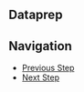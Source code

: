 ## Dataprep

## Navigation

- [Previous Step](./03-data-studio.md)
- [Next Step](./05-cloud-functions.md)

